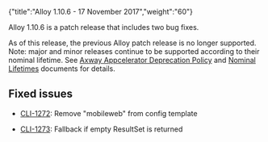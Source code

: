 {"title":"Alloy 1.10.6 - 17 November 2017","weight":"60"}

Alloy 1.10.6 is a patch release that includes two bug fixes.

As of this release, the previous Alloy patch release is no longer supported. Note: major and minor releases continue to be supported according to their nominal lifetime. See [Axway Appcelerator Deprecation Policy](/docs/appc/AMPLIFY_Appcelerator_Services_Overview/Axway_Appcelerator_Deprecation_Policy/) and [Nominal Lifetimes](/docs/appc/AMPLIFY_Appcelerator_Services_Overview/Axway_Appcelerator_Product_Lifecycle/#nominal-lifetimes) documents for details.

## Fixed issues

* [CLI-1272](https://jira.appcelerator.org/browse/CLI-1272): Remove "mobileweb" from config template

* [CLI-1273](https://jira.appcelerator.org/browse/CLI-1273): Fallback if empty ResultSet is returned
